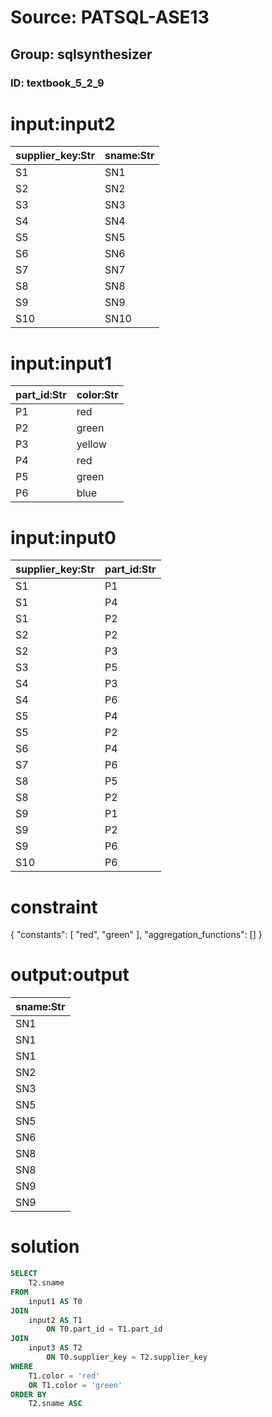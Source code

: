 # Source: PATSQL-ASE13
## Group: sqlsynthesizer
### ID: textbook_5_2_9

# input:input2

| supplier_key:Str | sname:Str |
|---|---|
| S1 | SN1 |
| S2 | SN2 |
| S3 | SN3 |
| S4 | SN4 |
| S5 | SN5 |
| S6 | SN6 |
| S7 | SN7 |
| S8 | SN8 |
| S9 | SN9 |
| S10 | SN10 |

# input:input1

| part_id:Str | color:Str |
|---|---|
| P1 | red |
| P2 | green |
| P3 | yellow |
| P4 | red |
| P5 | green |
| P6 | blue |

# input:input0

| supplier_key:Str | part_id:Str |
|---|---|
| S1 | P1 |
| S1 | P4 |
| S1 | P2 |
| S2 | P2 |
| S2 | P3 |
| S3 | P5 |
| S4 | P3 |
| S4 | P6 |
| S5 | P4 |
| S5 | P2 |
| S6 | P4 |
| S7 | P6 |
| S8 | P5 |
| S8 | P2 |
| S9 | P1 |
| S9 | P2 |
| S9 | P6 |
| S10 | P6 |

# constraint

{
  "constants": [
    "red",
    "green"
  ],
  "aggregation_functions": []
}

# output:output

| sname:Str |
|---|
| SN1 |
| SN1 |
| SN1 |
| SN2 |
| SN3 |
| SN5 |
| SN5 |
| SN6 |
| SN8 |
| SN8 |
| SN9 |
| SN9 |

# solution

```sql
SELECT
    T2.sname 
FROM
    input1 AS T0 
JOIN
    input2 AS T1 
        ON T0.part_id = T1.part_id 
JOIN
    input3 AS T2 
        ON T0.supplier_key = T2.supplier_key 
WHERE
    T1.color = 'red' 
    OR T1.color = 'green' 
ORDER BY
    T2.sname ASC
```
